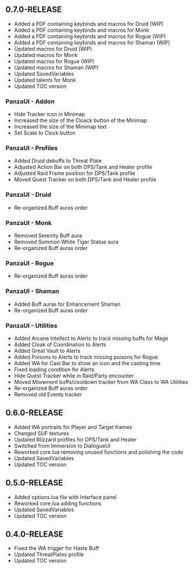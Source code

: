 ## 0.7.0-RELEASE

* Added a PDF containing keybinds and macros for Druid (WIP)
* Added a PDF containing keybinds and macros for Monk
* Added a PDF containing keybinds and macros for Rogue (WIP)
* Added a PDF containing keybinds and macros for Shaman (WIP)
* Updated macros for Druid (WIP)
* Updated macros for Monk
* Updated macros for Rogue (WIP)
* Updated macros for Shaman (WIP)
* Updated SavedVariables
* Updated talents for Monk
* Updated TOC version

### PanzaUI - Addon

* Hide Tracker icon in Minimap
* Increased the size of the Cloack button of the Minimap
* Increased the size of the Minimap text
* Set Scale to Clock button

### PanzaUI - Profiles

* Added Druid debuffs to Threat Plate
* Adjusted Action Bar on both DPS/Tank and Healer profile
* Adjusted Raid Frame position for DPS/Tank profile
* Moved Quest Tracker on both DPS/Tank and Healer profile

### PanzaUI - Druid
* Re-organized Buff auras order

### PanzaUI - Monk
* Removed Serenity Buff aura
* Removed Summon White Tiger Statue aura
* Re-organized Buff auras order

### PanzaUI - Rogue
* Re-organized Buff auras order

### PanzaUI - Shaman
* Added Buff auras for Enhancement Shaman
* Re-organized Buff auras order

### PanzaUI - Utilities

* Added Arcane Intellect to Alerts to track missing buffs for Mage
* Added Cloak of Coordination to Alerts
* Added Great Vault to Alerts
* Added Poisons to Alerts to track missing poisons for Rogue
* Added WA for Cast Bar to show an icon and the casting time
* Fixed loading condition for Alerts
* Hide Quest Tracker while in Raid/Party encounter
* Moved Movement buffs/cooldown tracker from WA Class to WA Utilities
* Re-organized Buff auras order
* Removed old Events tracker

## 0.6.0-RELEASE

* Added WA portraits for Player and Target frames
* Changed SUF textures
* Updated Blizzard profiles for DPS/Tank and Healer
* Switched from Immersion to DialogueUI
* Reworked core.lua removing unused functions and polishing the code
* Updated SavedVariables
* Updated TOC version

## 0.5.0-RELEASE

* Added options.lua file with Interface panel
* Reworked core.lua adding functions
* Updated SavedVariables
* Updated TOC version

## 0.4.0-RELEASE

* Fixed the WA trigger for Haste Buff
* Updated ThreatPlates profile
* Updated TOC version
